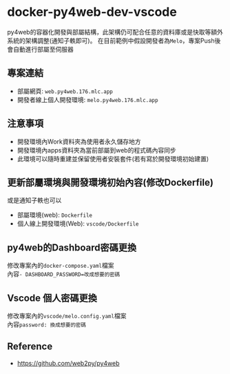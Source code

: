 # docker-py4web-dev-vscode

py4web的容器化開發與部屬結構，此架構仍可配合任意的資料庫或是快取等額外系統的架構調整(通知子軼即可)。
在目前範例中假設開發者為`Melo`，專案Push後會自動進行部屬至伺服器

## 專案連結
* 部屬網頁: `web.py4web.176.mlc.app`
* 開發者線上個人開發環境: `melo.py4web.176.mlc.app`

## 注意事項
* 開發環境內Work資料夾為使用者永久儲存地方
* 開發環境內apps資料夾為當前部屬到web的程式碼內容同步
* 此環境可以隨時重建並保留使用者安裝套件(若有寫於開發環境初始建置)

## 更新部屬環境與開發環境初始內容(修改Dockerfile)
或是通知子軼也可以
* 部屬環境(web): `Dockerfile`
* 個人線上開發環境(Web): `vscode/Dockerfile`

## py4web的Dashboard密碼更換
修改專案內的`docker-compose.yaml`檔案  
內容`- DASHBOARD_PASSWORD=改成想要的密碼`

## Vscode 個人密碼更換
修改專案內的`vscode/melo.config.yaml`檔案  
內容`password: 換成想要的密碼`

## Reference
* https://github.com/web2py/py4web
